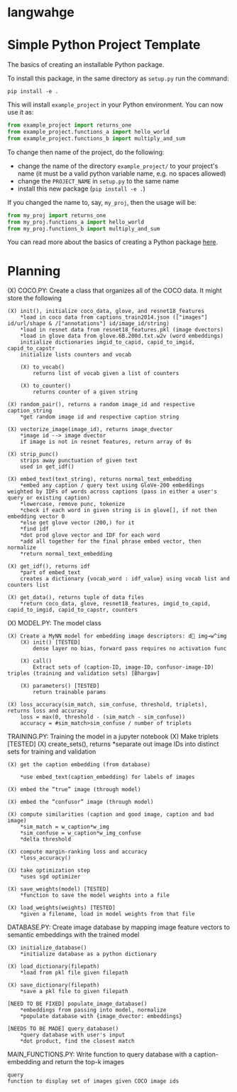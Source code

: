 # langwahge

# Simple Python Project Template

The basics of creating an installable Python package.

To install this package, in the same directory as `setup.py` run the command:

```shell
pip install -e .
```

This will install `example_project` in your Python environment. You can now use it as:

```python
from example_project import returns_one
from example_project.functions_a import hello_world
from example_project.functions_b import multiply_and_sum
```

To change then name of the project, do the following:
   - change the name of the directory `example_project/` to your project's name (it must be a valid python variable name, e.g. no spaces allowed)
   - change the `PROJECT_NAME` in `setup.py` to the same name
   - install this new package (`pip install -e .`)

If you changed the name to, say, `my_proj`, then the usage will be:

```python
from my_proj import returns_one
from my_proj.functions_a import hello_world
from my_proj.functions_b import multiply_and_sum
```

You can read more about the basics of creating a Python package [here](https://www.pythonlikeyoumeanit.com/Module5_OddsAndEnds/Modules_and_Packages.html).


# Planning

(X) COCO.PY: Create a class that organizes all of the COCO data. It might store the following

    (X) init(), initialize coco_data, glove, and resnet18_features
        *load in coco data from captions_train2014.json (["images"] id/url/shape & /["annotations"] id/image_id/string)
        *load in resnet data from resnet18_features.pkl (image dvectors)
        *load in glove data from glove.6B.200d.txt.w2v (word embeddings)
        initialize dictionaries imgid_to_capid, capid_to_imgid, capid_to_capstr
        initialize lists counters and vocab
        
        (X) to_vocab()
            returns list of vocab given a list of counters
        
        (X) to_counter()
            returns counter of a given string
    
    (X) random_pair(), returns a random image_id and respective caption_string
        *get random image id and respective caption string

    (X) vectorize_image(image_id), returns image_dvector
        *image id --> image dvector
        if image is not in resnet features, return array of 0s

    (X) strip_punc()
        strips away punctuation of given text
        used in get_idf()

    (X) embed_text(text_string), returns normal_text_embedding
        *embed any caption / query text using GloVe-200 embeddings weighted by IDFs of words across captions (pass in either a user's query or existing caption)     
        *lowercase, remove punc, tokenize
        *check if each word in given string is in glove[], if not then embedding vector 0
        *else get glove vector (200,) for it
        *find idf
        *dot prod glove vector and IDF for each word
        *add all together for the final phrase embed vector, then normalize
        *return normal_text_embedding

    (X) get_idf(), returns idf
        *part of embed_text
        creates a dictionary {vocab_word : idf_value} using vocab list and counters list

    (X) get_data(), returns tuple of data files
        *return coco_data, glove, resnet18_features, imgid_to_capid, capid_to_imgid, capid_to_capstr, counters

(X) MODEL.PY: The model class 

    (X) Create a MyNN model for embedding image descriptors: d⃗ img→w^img
        (X) init() [TESTED]
            dense layer no bias, forward pass requires no activation func

        (X) call()
            Extract sets of (caption-ID, image-ID, confusor-image-ID) triples (training and validation sets) [Bhargav]
        
        (X) parameters() [TESTED]
            return trainable params

    (X) loss_accuracy(sim_match, sim_confuse, threshold, triplets), returns loss and accuracy
        loss = max(0, threshold - (sim_match - sim_confuse))
        accuracy = #sim_match>sim_confuse / number of triplets

TRAINING.PY: Training the model in a jupyter notebook
    (X) Make triplets [TESTED]
    (X) create_sets(), returns 
        *separate out image IDs into distinct sets for training and validation

    (X) get the caption embedding (from database)
        
        *use embed_text(caption_embedding) for labels of images
    
    (X) embed the “true” image (through model)

    (X) embed the “confusor” image (through model)
                    
    (X) compute similarities (caption and good image, caption and bad image)
        *sim_match = w_caption*w_img
        *sim_confuse = w_caption*w_img_confuse
        *delta threshold

    (X) compute margin-ranking loss and accuracy
        *loss_accuracy()

    (X) take optimization step
        *uses sgd optimizer

    (X) save_weights(model) [TESTED]
        *function to save the model weights into a file

    (X) load_weights(weights) [TESTED]
        *given a filename, load in model weights from that file

DATABASE.PY: Create image database by mapping image feature vectors to semantic embeddings with the trained model

    (X) initialize_database()
        *initialize database as a python dictionary

    (X) load_dictionary(filepath)
        *load from pkl file given filepath

    (X) save_dictionary(filepath)
        *save a pkl file to given filepath

    [NEED TO BE FIXED] populate_image_database() 
        *embeddings from passing into model, normalize
        *populate database with {image_dvector: embeddings}

    [NEEDS TO BE MADE] query_database()
        *query database with user's input
        *dot product, find the closest match

MAIN_FUNCTIONS.PY: Write function to query database with a caption-embedding and return the top-k images

    query
    function to display set of images given COCO image ids